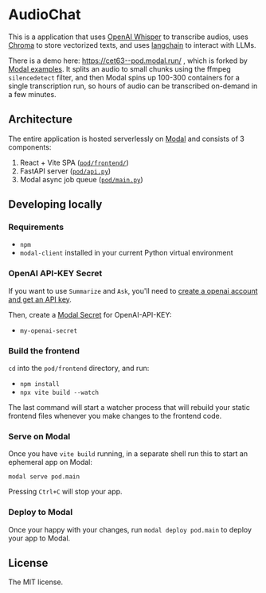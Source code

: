 # AudioChat

This is a application that uses [OpenAI Whisper](https://github.com/openai/whisper) to transcribe audios, uses [Chroma](https://docs.trychroma.com/) to store vectorized texts, and uses [langchain](https://github.com/hwchase17/langchain) to interact with LLMs.

There is a demo here: https://cet63--pod.modal.run/
, which is forked by [Modal examples](https://github.com/modal-labs/modal-examples/tree/main/06_gpu_and_ml/openai_whisper/pod_transcriber). It splits an audio to small chunks using the ffmpeg `silencedetect` filter, and then Modal spins up 100-300 containers for a single transcription run, so hours of audio can be transcribed on-demand in a few minutes.


## Architecture

The entire application is hosted serverlessly on [Modal](https://modal.com) and consists of 3 components:

1. React + Vite SPA ([`pod/frontend/`](./pod/frontend/))
2. FastAPI server ([`pod/api.py`](./pod/api.py))
3. Modal async job queue ([`pod/main.py`](./pod/main.py))

## Developing locally

### Requirements

- `npm`
- `modal-client` installed in your current Python virtual environment

### OpenAI API-KEY Secret

If you want to use `Summarize` and `Ask`, you'll need to [create a openai account and get an API key](https://platform.openai.com/).

Then, create a [Modal Secret](https://modal.com/secrets/) for OpenAI-API-KEY:

- `my-openai-secret`


### Build the frontend

`cd` into the `pod/frontend` directory, and run:

- `npm install`
- `npx vite build --watch`

The last command will start a watcher process that will rebuild your static frontend files whenever you make changes to the frontend code.

### Serve on Modal

Once you have `vite build` running, in a separate shell run this to start an ephemeral app on Modal:

```shell
modal serve pod.main
```

Pressing `Ctrl+C` will stop your app.

### Deploy to Modal

Once your happy with your changes, run `modal deploy pod.main` to deploy your app to Modal.

## License

The MIT license.
